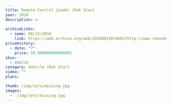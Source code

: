 ```yaml
---
title: Remote Control Loader (Rok Star)
year: 2010
description: >-
  
archiveLinks:
  - name: 08/15/2010
    link: https://web.archive.org/web/20100815074603/http://www.rokenbok.com/estore/machines/remote-control-loader
priceHistory:
  - date: "?"
    price: 59.990000000000002
skus:
  - #08210
category: Vehicle (Rok Star)
video: ""
plans:

thumb: /img/sets/missing.jpg
images:
  -  /img/sets/missing.jpg
---
```

